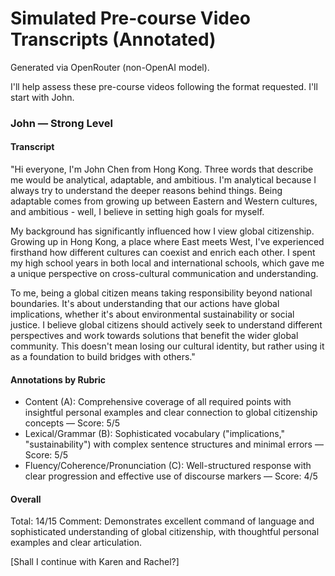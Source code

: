 # Simulated Pre-course Video Transcripts (Annotated)

Generated via OpenRouter (non-OpenAI model).

I'll help assess these pre-course videos following the format requested. I'll start with John.

### John — Strong Level

#### Transcript
"Hi everyone, I'm John Chen from Hong Kong. Three words that describe me would be analytical, adaptable, and ambitious. I'm analytical because I always try to understand the deeper reasons behind things. Being adaptable comes from growing up between Eastern and Western cultures, and ambitious - well, I believe in setting high goals for myself.

My background has significantly influenced how I view global citizenship. Growing up in Hong Kong, a place where East meets West, I've experienced firsthand how different cultures can coexist and enrich each other. I spent my high school years in both local and international schools, which gave me a unique perspective on cross-cultural communication and understanding.

To me, being a global citizen means taking responsibility beyond national boundaries. It's about understanding that our actions have global implications, whether it's about environmental sustainability or social justice. I believe global citizens should actively seek to understand different perspectives and work towards solutions that benefit the wider global community. This doesn't mean losing our cultural identity, but rather using it as a foundation to build bridges with others."

#### Annotations by Rubric
- Content (A): Comprehensive coverage of all required points with insightful personal examples and clear connection to global citizenship concepts — Score: 5/5
- Lexical/Grammar (B): Sophisticated vocabulary ("implications," "sustainability") with complex sentence structures and minimal errors — Score: 5/5
- Fluency/Coherence/Pronunciation (C): Well-structured response with clear progression and effective use of discourse markers — Score: 4/5

#### Overall
Total: 14/15
Comment: Demonstrates excellent command of language and sophisticated understanding of global citizenship, with thoughtful personal examples and clear articulation.

[Shall I continue with Karen and Rachel?]
